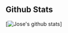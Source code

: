 ## Github Stats 

[![Jose's github stats](https://github-readme-stats.vercel.app/api?username=JParrales&show_icons=true)]